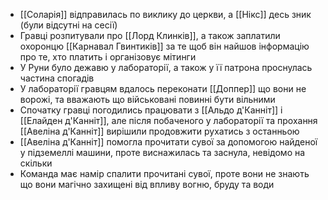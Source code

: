 - [[Соларія]] відправилась по виклику до церкви, а [[Нікс]] десь зник (були відсутні на сесії)
- Гравці розпитували про [[Лорд Клинків]], а також заплатили охоронцю [[Карнавал Гвинтиків]] за те щоб він найшов інформацію про те, хто платить і організовує мітинги
- У Руни було дежавю у лабораторії, а також у її патрона проснулась частина спогадів
- У лабораторії гравцям вдалось переконати [[Доппер]] що вони не ворожі, та вважають що військовані повинні бути вільними
- Спочатку гравці погодились працювати з [[Альдо д'Канніт]] і [[Елайден д'Канніт]], але після побаченого у лабораторії та прохання [[Авеліна д'Канніт]] вирішили продовжити рухатись з останньою
- [[Авеліна д'Канніт]] помогла прочитати сувої за допомогою найденої у підземеллі машини, проте виснажилась та заснула, невідомо на скільки
- Команда має намір спалити прочитані сувої, проте вони не знають що вони магічно захищені від впливу вогню, бруду та води
